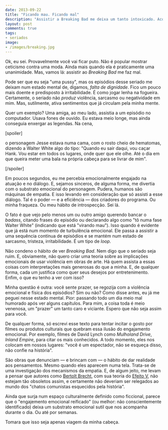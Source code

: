 ```yaml
---
date: 2013-09-22
title: "Ficando mau. Ficando mal"
description: "Assistir a Breaking Bad me deixa um tanto intoxicado. Acontece com você?"
layout: post
comments: true
tags:
- seriados
image:
- /images/breaking.jpg
---
```



Ok, eu sei. Provavelmente você vai ficar puto. Não é popular mostrar ceticismo contra uma moda. Ainda mais quando ela é praticamente uma unanimidade. Mas, vamos lá: assistir ao *Breaking Bad* me faz mal.

Pode ser que eu seja "uma pussy", mas os episódios desse seriado me deixam num estado mental de, digamos, *falta de dignidade*. Fico um pouco mais doente e predisposto à irritabilidade. É como jogar lenha na fogueira. Certamente, o seriado não *produz* violência, sarcasmo ou negatividade em mim. Mas, sutilmente, ativa sentimentos que já circulam pela minha mente.

Quer um exemplo? Uma amiga, ao meu lado, assistia a um episódio no computador. Usava fones de ouvido. Eu estava meio longe, mas ainda conseguia enxergar as legendas. Na cena, 

[spoiler] 

o personagem Jesse estava numa cama, com o rosto cheio de hematomas, dizendo a Walter White algo do tipo: "Quando eu sair daqui, vou caçar Hank. Vou estar em todos os lugares, onde quer que ele olhe. Até o dia em que queira meter uma bala na própria cabeça para se livrar de mim".

[/spoiler]

Em poucos segundos, eu me percebia emocionalmente engajado na atuação e no diálogo. E, sejamos sinceros, de alguma forma, me divertia com o substrato emocional do personagem. Pudera, humanos são máquinas de empatia. E isso levando em consideração que só assisti a esse diálogo. Tal é o poder — e a eficiência — dos criadores do programa. Ou minha fraqueza. Ou meu hábito de introspecção. Sei lá.

O fato é que vejo pelo menos um ou outro amigo querendo bancar o *badass*, citando frases do episódio ou declarando algo como "tô numa fase Walter White" (indicando que está "virando mau"). Isso quando é evidente que já está num momento de turbulência emocional. Ele passa a assistir a uma sequência contínua de episódios e se mantém num estado de sarcasmo, tristeza, irritabilidade. É um tipo de *loop*.

Não condeno o hábito de ver *Breaking Bad*. Nem digo que o seriado seja ruim. E, obviamente, não quero criar uma teoria sobre as implicações emocionais de usar violência em obras de arte. Há quem assista a essas coisas com interpretações mais generosas do que a minha. E, de qualquer forma, cada um justifica como quer seus desejos por entretenimento. Enfim, o que eu tenho a ver com isso?

Minha questão é outra: você sente prazer, se regozija com a violência emocional e física dos episódios? Sim ou não? Como disse antes, eu já me peguei nesse estado mental. Pior: passando todo um dia meio mal humorado após ver alguns capítulos. Para mim, a coisa toda é meio venenosa, um "prazer" um tanto caro e viciante. Espero que não seja assim para você.

De qualquer forma, só escrevi esse texto para tentar incitar o gosto por filmes ou produtos culturais que quebram essa ilusão do engajamento emocional. Por exemplo, filmes de David Lynch como *Mulholand Drive*, *Inland Empire*, para citar os mais conhecidos. A todo momento, eles nos colocam em nossos lugares: "você é um espectador, não se esqueça disso, não confie na história".

São obras que denunciam — e brincam com — o hábito de dar realidade aos pensamentos. Mesmo quando eles aparecem numa tela. Trata-se de uma investigação dos mecanismos da empatia. E, de algum jeito, me levam a pensar que autores como [Bertolt Brecht](https://en.wikipedia.org/wiki/Bertolt_Brecht), com sua teoria do [Efeito V](https://en.wikipedia.org/wiki/Distancing_effect), não estejam tão obsoletos assim, e certamente não deveriam ser relegados ao mundo dos "chatos comunistas esquecidos pela história".

Ainda que surja num espaço culturalmente definido como ficcional, parece que o "engajemento emocional reificado" (ou melhor: não conscientemente identificado) deixa um substrato emocional sutil que nos acompanha durante o dia. Ou até por semanas.

Tomara que isso seja apenas viagem da minha cabeça.